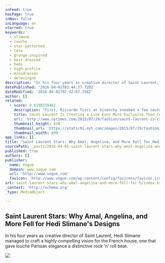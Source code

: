 ```yaml
---
inFeed: true
hasPage: true
inNav: false
inLanguage: en
starred: true
keywords:
  - slimane
  - louche
  - star-patterned
  - leto
  - grunge-inspired
  - best-dressed
  - hedi
  - high-profile
  - minidresses
  - delevingne
description: "In his four years as creative director of Saint Laurent, Hedi Slimane managed to craft a highly compelling vision for the French house, one that gave louche Parisian elegance a distinctive rock 'n' roll beat."
datePublished: '2016-04-02T02:44:37.720Z'
dateModified: '2016-04-02T02:42:07.356Z'
author: []
related:
  - score: 0.6198339462
    description: "First, Riccardo Tisci at Givenchy sneaked a few couture looks into his men's wear show, and now, Hedi Slimane at Saint Laurent is creating his own, even more exclusive, version of the club."
    title: Saint Laurent Is Creating a Line Even More Exclusive Than Couture
    url: 'http://www.nytimes.com/2015/07/29/fashion/saint-laurent-is-creating-a-line-even-more-exclusive-than-couture.html'
    thumbnail_height: 470
    thumbnail_url: 'https://static01.nyt.com/images/2015/07/29/fashion/29OTR-web/29OTR-web-facebookJumbo.jpg'
    thumbnail_width: 899
app_links: []
title: "Saint Laurent Stars: Why Amal, Angelina, and More Fell for Hedi Slimane's Designs"
sourcePath: _posts/2016-04-01-saint-laurent-stars-why-amal-angelina-and-more-fell-for-h.md
published: true
authors: []
publisher:
  name: Vogue
  domain: www.vogue.com
  url: 'http://www.vogue.com'
  favicon: 'http://www.vogue.com/wp-content/config/favicons/favicon.ico'
url: saint-laurent-stars-why-amal-angelina-and-more-fell-for-h/index.html
_context: 'http://schema.org'
_type: MediaObject

---
```

<article style=""><h1>Saint Laurent Stars: Why Amal, Angelina, and More Fell for Hedi Slimane's Designs</h1><p>In his four years as creative director of Saint Laurent, Hedi Slimane managed to craft a highly compelling vision for the French house, one that gave louche Parisian elegance a distinctive rock 'n' roll beat.</p><img src="https://s3-us-west-2.amazonaws.com/the-grid-img/p/8cb5b16aa5bd494c21d127b7d6d91c5eb8b1a88c.jpg" /></article>